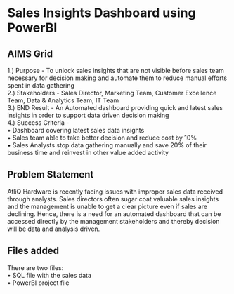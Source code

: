# Sales Insights Dashboard using PowerBI

## AIMS Grid
1.) Purpose - To unlock sales insights that are not visible before sales team necessary for decision making and automate them to reduce manual efforts spent in data gathering <br />
2.) Stakeholders - Sales Director, Marketing Team, Customer Excellence Team, Data & Analytics Team, IT Team <br />
3.) END Result - An Automated dashboard providing quick and latest sales insights in order to support data driven decision making <br />
4.) Success Criteria - <br />
        • Dashboard covering latest sales data insights <br />
        • Sales team able to take better decision and reduce cost by 10% <br />
        • Sales Analysts stop data gathering manually and save 20% of their business time and reinvest in other value added activity <br />

## Problem Statement
AtliQ Hardware is recently facing issues with improper sales data received through analysts. Sales directors often sugar coat valuable sales insights and the management is unable to get a clear picture even if sales are declining. Hence, there is a need for an automated dashboard that can be accessed directly by the management stakeholders and thereby decision will be data and analysis driven.

## Files added
There are two files: <br />
• SQL file with the sales data <br />
• PowerBI project file
